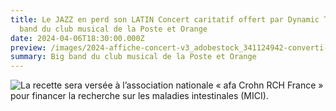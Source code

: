 ```yaml
---
title: Le JAZZ en perd son LATIN Concert caritatif offert par Dynamic Tempo Big
  band du club musical de la Poste et Orange
date: 2024-04-06T18:30:00.000Z
preview: /images/2024-affiche-concert-v3_adobestock_341124942-converti-_page-0001.jpg
summary: Big band du club musical de la Poste et Orange
---
```



![La recette sera versée à l’association nationale « afa Crohn RCH France » pour financer la recherche sur les maladies intestinales (MICI).](/images/2024-affiche-concert-v3_adobestock_341124942-converti-_page-0001.jpg)
